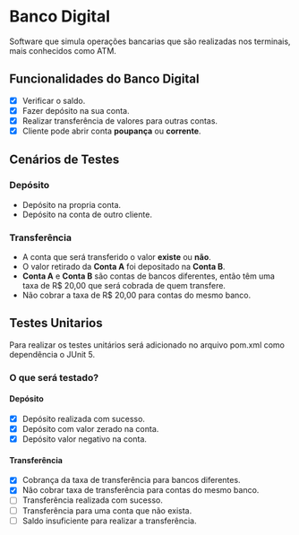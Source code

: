 # Banco Digital
Software que simula operações bancarias que são realizadas nos terminais,
mais conhecidos como ATM.

## Funcionalidades do Banco Digital
- [X] Verificar o saldo.
- [X] Fazer depósito na sua conta.
- [X] Realizar transferência de valores para outras contas.
- [X] Cliente pode abrir conta **poupança** ou **corrente**. 

## Cenários de Testes

### Depósito
- Depósito na propria conta.
- Depósito na conta de outro cliente.

### Transferência
- A conta que será transferido o valor **existe** ou **não**.
- O valor retirado da **Conta A** foi depositado na **Conta B**.
- **Conta A** e **Conta B** são contas de bancos diferentes,
então têm uma taxa de R$ 20,00 que será cobrada de quem transfere.
- Não cobrar a taxa de R$ 20,00 para contas do mesmo banco.

## Testes Unitarios
Para realizar os testes unitários será adicionado no arquivo pom.xml como dependência o JUnit 5.

### O que será testado?
#### Depósito
- [X] Depósito realizada com sucesso.
- [X] Depósito com valor zerado na conta.
- [X] Depósito valor negativo na conta.

#### Transferência
- [X] Cobrança da taxa de transferência para bancos diferentes.
- [X] Não cobrar taxa de transferência para contas do mesmo banco.
- [ ] Transferência realizada com sucesso.
- [ ] Transferência para uma conta que não exista.
- [ ] Saldo insuficiente para realizar a transferência.